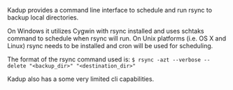 Kadup provides a command line interface to schedule and run rsync to backup local directories.

On Windows it utilizes Cygwin with rsync installed and uses schtaks command to schedule when rsync will run.
On Unix platforms (i.e. OS X and Linux) rsync needs to be installed and cron will be used for scheduling.

The format of the rsync command used is:
`$ rsync -azt --verbose --delete "<backup_dir>" "<destination_dir>"`

Kadup also has a some very limited cli capabilities.